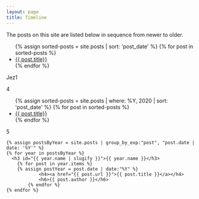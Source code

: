 ```yaml
---
layout: page
title: Timeline
---
```


The posts on this site are listed below in sequence from newer to older.

<ul>
{% assign sorted-posts = site.posts | sort: 'post_date' %}
  {% for post in sorted-posts %}
  <li>
    <a href="{{ post.url }}">{{ post.title}}</a>
  </li>
  {% endfor %}
  </ul>


Jez1
  
4

<ul>
{% assign sorted-posts = site.posts | where: %Y, 2020 | sort: 'post_date' %}
  {% for post in sorted-posts %}
  <li>
    <a href="{{ post.url }}">{{ post.title}}</a>
  </li>
  {% endfor %}
  </ul>

  5
  
	{% assign postsByYear = site.posts | group_by_exp:"post", "post.date | date: '%Y'" %}
	{% for year in postsByYear %}
	  <h3 id="{{ year.name | slugify }}">{{ year.name }}</h3>
		{% for post in year.items %}
		{% assign postYear = post.date | date:"%Y" %}
				<h4><a href="{{ post.url }}">{{ post.title }}</a></h4>
				<h6>{{ post.author }}</h6>
			{% endfor %}
	{% endfor %}
